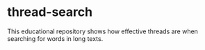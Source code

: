 # thread-search
This educational repository shows how effective threads are when searching for words in long texts.
